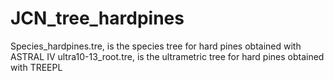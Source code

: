 # JCN_tree_hardpines
Species_hardpines.tre, is the species tree for hard pines obtained with ASTRAL IV
ultra10-13_root.tre, is the ultrametric tree for hard pines obtained with TREEPL
